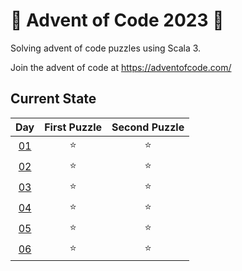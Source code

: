 # 🎄 Advent of Code 2023 🎄

Solving advent of code puzzles using Scala 3.

Join the advent of code at https://adventofcode.com/

## Current State

|             Day             | First Puzzle | Second Puzzle |
| :-------------------------: | :----------: | :------------: |
| [01](/Day01/advent01.scala) |      ⭐      |       ⭐       |
| [02](/Day02/advent02.scala) |      ⭐      |       ⭐       |
| [03](/Day03/advent03.scala) |      ⭐      |       ⭐       |
| [04](/Day04/advent04.scala) |      ⭐      |       ⭐       |
| [05](/Day05/advent05.scala) |      ⭐      |       ⭐       |
| [06](/Day06/advent06.scala) |      ⭐      |       ⭐       |


